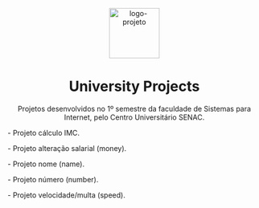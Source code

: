 <p align="center"> <img src="https://github.com/alvesvn/university-projects/assets/96539606/85cde0bb-3b66-4032-9031-936baa224b80" alt="logo-projeto" height="100" widht="100" /></center>
<h1 align="center">University Projects</h1>
<p align="center">Projetos desenvolvidos no 1º semestre da faculdade de Sistemas para Internet, pelo Centro Universitário SENAC.</center>
<br>
<p align="left">- Projeto cálculo IMC. </p>
<p align="left">- Projeto alteração salarial (money).</p>
<p align="left">- Projeto nome (name).</p>
<p align="left">- Projeto número (number).</p>
<p align="left">- Projeto velocidade/multa (speed).</p>



